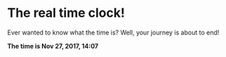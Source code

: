 # The real time clock!

Ever wanted to know what the time is? Well, your journey is about to end!

**The time is Nov 27, 2017, 14:07**